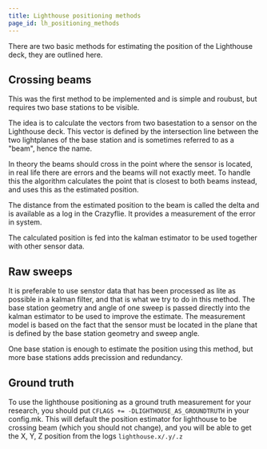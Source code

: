 ```yaml
---
title: Lighthouse positioning methods
page_id: lh_positioning_methods
---
```


There are two basic methods for estimating the position of the Lighthouse deck, they are outlined here.

## Crossing beams

This was the first method to be implemented and is simple and roubust, but requires two base stations to be visible.

The idea is to calculate the vectors from two basestation to a sensor on the Lighthouse deck. This vector is defined by the
intersection line between the two lightplanes of the base station and is sometimes referred to as a "beam", hence the name.

In theory the beams should cross in the point where the sensor is located, in real life there are errors and the
beams will not exactly meet. To handle this the algorithm calculates the point that is closest to both beams instead, and uses
this as the estimated position.

The distance from the estimated position to the beam is called the delta and is available as a log in the Crazyflie. It provides
a measurement of the error in system.

The calculated position is fed into the kalman estimator to be used together with other sensor data.

## Raw sweeps

It is preferable to use senstor data that has been processed as lite as possible in a kalman filter, and that is
what we try to do in this method. The base station geometry and angle of one sweep is passed directly into
the kalman estimator to be used to improve the estimate. The measurement model is based on the fact that the
sensor must be located in the plane that is defined by the base station geometry and sweep angle.

One base station is enough to estimate the position using this method, but more base stations adds precission and redundancy.


## Ground truth

To use the lighthouse positioning as a ground truth measurement for your research, you should put ```CFLAGS += -DLIGHTHOUSE_AS_GROUNDTRUTH``` in your config.mk.
 This will default the position estimator for lighthouse to be crossing beam (which you should not change), and you will be able to get the X, Y, Z position from the logs ```lighthouse.x/.y/.z```
